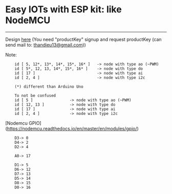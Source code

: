 # Easy IOTs with ESP kit: like NodeMCU
***
Design [here](https://badaiots-kz.herokuapp.com/nguoidung/thietke.html) (You need "productKey" signup and request productKey (can send mail to: thandieu13@gmail.com))

Note:
```text
	id [ 5, 12*, 13*, 14*, 15*, 16* ] 	-> node with type ao (~PWM)
	id [ 5*, 12, 13, 14*, 15*, 16* ]	-> node with type do
	id [ 17 ]							-> node with type ai
	id [ 2, 4 ]							-> node with type i2c
	
	(*) different than Arduino Uno
	
	To not be confused
	id [ 5 ] 				-> node with type ao (~PWM)
	id [ 12, 13 ] 			-> node with type do
	id [ 17 ] 				-> node with type ai
	id [ 2, 4 ] 			-> node with type i2c
```
[Nodemcu GPIO] (https://nodemcu.readthedocs.io/en/master/en/modules/gpio/)
```text	
	D3-> 0
	D4-> 2
	D2-> 4
	
	A0-> 17
	
	D1-> 5
	D6-> 12
	D7-> 13
	D5-> 14
	D8-> 15
	D0-> 16
```
